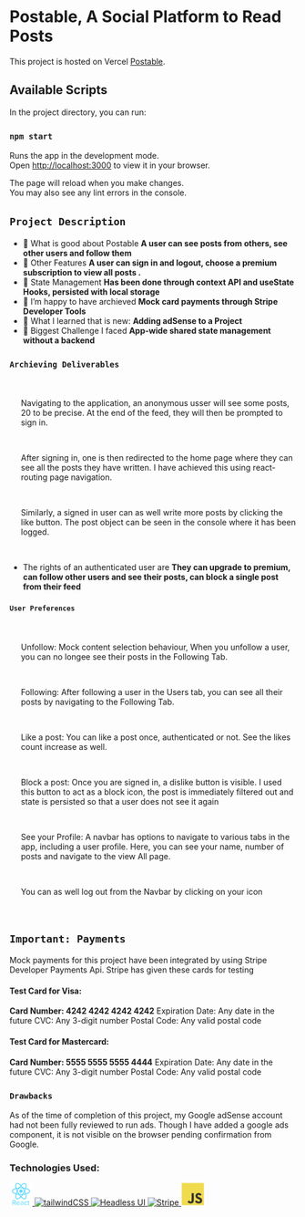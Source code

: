 # Postable, A Social Platform to Read Posts

This project is hosted on Vercel [Postable](https://postable-beulah-matt.vercel.app/).

## Available Scripts

In the project directory, you can run:

### `npm start`

Runs the app in the development mode.\
Open [http://localhost:3000](http://localhost:3000) to view it in your browser.

The page will reload when you make changes.\
You may also see any lint errors in the console.

## `Project Description`

- 🔭 What is good about Postable **A user can see posts from others, see other users and follow them**
- 💬 Other Features **A user can sign in and logout, choose a premium subscription to view all posts .**
- 🌱 State Management **Has been done through context API and useState Hooks, persisted with local storage**
- 👯 I’m happy to have archieved **Mock card payments through Stripe Developer Tools**
- 💬 What I learned that is new: **Adding adSense to a Project**
- 🤔 Biggest Challenge I faced **App-wide shared state management without a backend** 

### `Archieving Deliverables`

<div align="left" style="padding: 20px 0 0 20px;">
  <p> Navigating to the application, an anonymous usser will see some posts, 20 to be precise. At the end of the feed, they will then be prompted to sign in. </p>
  <br>
  <p>After signing in, one is then redirected to the home page where they can see all the posts they have written. I have achieved this using react-routing page    navigation.  </p>
  <br>
  <p>Similarly, a signed in user can as well write more posts by clicking the like button. The post object can be seen in the console where it has been logged.  </p>
  <br>
</div>

- The rights of an authenticated user are **They can upgrade to premium, can follow other users and see their posts, can block a single post from their feed**

#### `User Preferences`

<div align="left" style="padding: 20px 0 0 20px;">
  <p> Unfollow: Mock content selection behaviour, When you unfollow a user, you can no longee see their posts in the Following Tab. </p>
  <br>
  <p> Following: After following a user in the Users tab, you can see all their posts by navigating to the Following Tab.  </p>
  <br>
  <p>Like a post: You can like a post once, authenticated or not. See the likes count increase as well.  </p>
  <br>
  <p>Block a post: Once you are signed in, a dislike button is visible. I used this button to act as a block icon, the post is immediately filtered out and state is      persisted so that a user does not see it again  </p>
  <br>
  <p>See your Profile: A navbar has options to navigate to various tabs in the app, including a user profile. Here, you can see your name, number of posts and navigate to the view All page. </p>
  <br>
  <p>You can as well log out from the Navbar by clicking on your icon </p>
  <br>
</div>

## `Important: Payments`

Mock payments for this project have been integrated by using Stripe Developer Payments Api. 
Stripe has given these cards for testing

#### Test Card for Visa:

**Card Number: 4242 4242 4242 4242**
Expiration Date: Any date in the future
CVC: Any 3-digit number
Postal Code: Any valid postal code

#### Test Card for Mastercard:

**Card Number: 5555 5555 5555 4444**
Expiration Date: Any date in the future
CVC: Any 3-digit number
Postal Code: Any valid postal code

### `Drawbacks`
As of the time of completion of this project, my Google adSense account had not been fully reviewed to run ads. 
Though I have added a google ads component, it is not visible on the browser pending confirmation from Google. 


<h3 align="left">Technologies Used:</h3>

<p align="left"> 
  <a href="https://reactjs.org/" target="_blank" rel="noreferrer">
    <img src="https://raw.githubusercontent.com/devicons/devicon/master/icons/react/react-original-wordmark.svg" alt="react" width="40" height="40"/>
  </a> 
  <a href="https://tailwindcss.com/" target="_blank" rel="noreferrer">
    <img src="https://cdn.jsdelivr.net/gh/devicons/devicon/icons/tailwindcss/tailwindcss-plain.svg" alt="tailwindCSS" width="40" height="40"/>
  </a> 
  <a href="https://headlessui.dev/" target="_blank" rel="noreferrer">
    <img src="https://i.postimg.cc/qB67r5Dy/headless-ui-seeklogo-com.png" alt="Headless UI" width="40" height="40"/>
  </a> 
  <a href="https://stripe.com/" target="_blank" rel="noreferrer">
    <img src="https://i.postimg.cc/nhhbFsVg/Stripe-wordmark-blurple-large.png" alt="Stripe" width="40" height="40"/>
  </a> 
  </a> 
  <a href="https://developer.mozilla.org/en-US/docs/Web/JavaScript" target="_blank" rel="noreferrer">
    <img src="https://raw.githubusercontent.com/devicons/devicon/master/icons/javascript/javascript-original.svg" alt="javascript" width="40" height="40"/>
  </a> 
</p>

